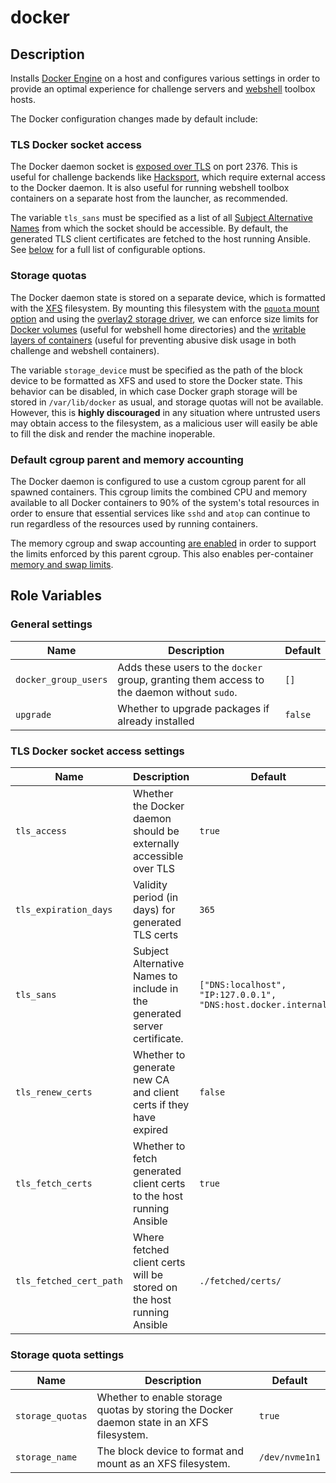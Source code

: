 # docker

## Description

Installs [Docker Engine](https://docs.docker.com/engine/) on a host and configures various settings
in order to provide an optimal experience for challenge servers and
[webshell](https://github.com/picoCTF/webshell) toolbox hosts.

The Docker configuration changes made by default include:

### TLS Docker socket access

The Docker daemon socket is [exposed over
TLS](https://docs.docker.com/engine/security/protect-access/#use-tls-https-to-protect-the-docker-daemon-socket)
on port 2376. This is useful for challenge backends like
[Hacksport](https://github.com/picoCTF/hacksport), which require external access to the Docker
daemon. It is also useful for running webshell toolbox containers on a separate host from the
launcher, as recommended.

The variable `tls_sans` must be specified as a list of all [Subject Alternative
Names](https://en.wikipedia.org/wiki/Subject_Alternative_Name) from which the socket should be
accessible. By default, the generated TLS client certificates are fetched to the host running
Ansible. See [below](#tls-docker-socket-access-settings) for a full list of configurable options.

### Storage quotas

The Docker daemon state is stored on a separate device, which is formatted with the
[XFS](https://en.wikipedia.org/wiki/XFS) filesystem. By mounting this filesystem with the [`pquota`
mount
option](https://access.redhat.com/documentation/en-us/red_hat_enterprise_linux/7/html/storage_administration_guide/xfsquota)
and using the [overlay2 storage
driver](https://docs.docker.com/engine/reference/commandline/dockerd/#daemon-storage-driver), we can
enforce size limits for [Docker volumes](https://github.com/moby/moby/pull/41330) (useful for
webshell home directories) and the [writable layers of
containers](https://github.com/moby/moby/pull/24771) (useful for preventing abusive disk usage in
both challenge and webshell containers).

The variable `storage_device` must be specified as the path of the block device to be formatted as
XFS and used to store the Docker state. This behavior can be disabled, in which case Docker graph
storage will be stored in `/var/lib/docker` as usual, and storage quotas will not be available.
However, this is **highly discouraged** in any situation where untrusted users may obtain access to
the filesystem, as a malicious user will easily be able to fill the disk and render the machine
inoperable.

### Default cgroup parent and memory accounting

The Docker daemon is configured to use a custom cgroup parent for all spawned containers. This
cgroup limits the combined CPU and memory available to all Docker containers to 90% of the system's
total resources in order to ensure that essential services like `sshd` and `atop` can continue to
run regardless of the resources used by running containers.

The memory cgroup and swap accounting [are
enabled](https://docs.docker.com/engine/install/linux-postinstall/#your-kernel-does-not-support-cgroup-swap-limit-capabilities)
in order to support the limits enforced by this parent cgroup. This also enables per-container
[memory and swap limits](https://docs.docker.com/config/containers/resource_constraints/#memory).

## Role Variables

### General settings

| Name | Description | Default |
| --- | --- | --- |
| `docker_group_users` | Adds these users to the `docker` group, granting them access to the daemon without `sudo`. | `[]` |
| `upgrade` | Whether to upgrade packages if already installed | `false` |

### TLS Docker socket access settings

| Name | Description | Default |
| --- | --- | --- |
| `tls_access` | Whether the Docker daemon should be externally accessible over TLS | `true` |
| `tls_expiration_days` | Validity period (in days) for generated TLS certs | `365` |
| `tls_sans` | Subject Alternative Names to include in the generated server certificate. | `["DNS:localhost", "IP:127.0.0.1", "DNS:host.docker.internal"]` |
| `tls_renew_certs` | Whether to generate new CA and client certs if they have expired | `false` |
| `tls_fetch_certs` | Whether to fetch generated client certs to the host running Ansible | `true` |
| `tls_fetched_cert_path` | Where fetched client certs will be stored on the host running Ansible | `./fetched/certs/` |

### Storage quota settings

| Name | Description | Default |
| --- | --- | --- |
| `storage_quotas` | Whether to enable storage quotas by storing the Docker daemon state in an XFS filesystem. | `true` |
| `storage_name` | The block device to format and mount as an XFS filesystem. | `/dev/nvme1n1` |
